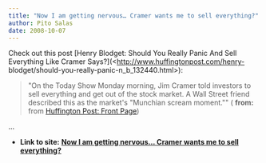 ```yaml
---
title: "Now I am getting nervous… Cramer wants me to sell everything?"
author: Pito Salas
date: 2008-10-07
---
```




Check out this post [Henry Blodget: Should You Really Panic And Sell
Everything Like Cramer Says?](<http://www.huffingtonpost.com/henry-
blodget/should-you-really-panic-n_b_132440.html>):

> "On the Today Show Monday morning, Jim Cramer told investors to sell
> everything and get out of the stock market. A Wall Street friend described
> this as the market's "Munchian scream moment."" ( **from:** from [Huffington
> Post: Front Page](<http://feeds.huffingtonpost.com/FeaturedPosts>))

…


* **Link to site:** **[Now I am getting nervous… Cramer wants me to sell everything?](None)**
